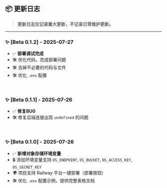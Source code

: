 ## 📦 更新日志

> **更新日志仅记录重大更新，不记录日常维护更新。**

---

### ✨ [Beta 0.1.2] - 2025-07-27

- ✅ **部署调试完成**
- 🛠 优化代码，完成部署问题
- 🛠 去掉不必要的代码与文件
- 🛠 优化 `.env` 配置

<br>

### ✨ [Beta 0.1.1] - 2025-07-26

- ✅ **修复BUG**
- 🛠 修复后端连接出现 `undefined` 的问题

<br>

### ✨ [Beta 0.1.0] - 2025-07-26

- ✅ **新增对象存储环境变量**
- 🔒 添加环境变量支持 `OS_ENDPOINT`, `OS_BUCKET`, `OS_ACCESS_KEY`, `OS_SECRET_KEY`
- 🌍 项目支持 Railway 平台一键部署（部署按钮）
- 🛠 优化 `.env` 配置示例，提供完整表格文档


